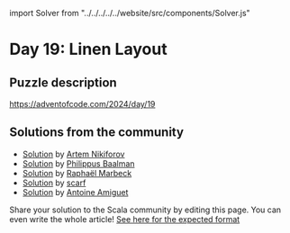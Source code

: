 import Solver from "../../../../../website/src/components/Solver.js"

# Day 19: Linen Layout

## Puzzle description

https://adventofcode.com/2024/day/19

## Solutions from the community

- [Solution](https://github.com/nikiforo/aoc24/blob/main/src/main/scala/io/github/nikiforo/aoc24/D19T2.scala) by [Artem Nikiforov](https://github.com/nikiforo)
- [Solution](https://github.com/Philippus/adventofcode/blob/main/src/main/scala/adventofcode2024/Day19.scala) by [Philippus Baalman](https://github.com/philippus)
- [Solution](https://github.com/rmarbeck/advent2024/blob/main/day19/src/main/scala/Solution.scala) by [Raphaël Marbeck](https://github.com/rmarbeck) 
- [Solution](https://github.com/scarf005/aoc-scala/blob/main/2024/day19.scala) by [scarf](https://github.com/scarf005)
- [Solution](https://github.com/aamiguet/advent-2024/blob/main/src/main/scala/ch/aamiguet/advent2024/Day19.scala) by [Antoine Amiguet](https://github.com/aamiguet)

Share your solution to the Scala community by editing this page.
You can even write the whole article! [See here for the expected format](https://github.com/scalacenter/scala-advent-of-code/discussions/424)
